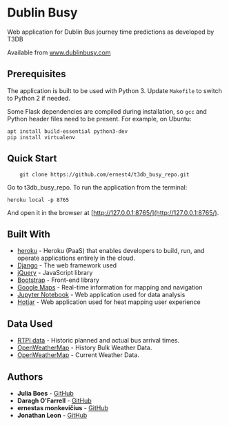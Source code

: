 # Dublin Busy

Web application for Dublin Bus journey time predictions as developed by T3DB

Available from www.dublinbusy.com


## Prerequisites

The application is built to be used with Python 3. Update `Makefile` to switch to Python 2 if needed.

Some Flask dependencies are compiled during installation, so `gcc` and Python header files need to be present.
For example, on Ubuntu:

    apt install build-essential python3-dev
    pip install virtualenv


## Quick Start

        git clone https://github.com/ernest4/t3db_busy_repo.git
        
Go to t3db_busy_repo. To run the application from the terminal:

    heroku local -p 8765

And open it in the browser at [http://127.0.0.1:8765/](http://127.0.0.1:8765/).


## Built With

* [heroku](https://heroku.com) - Heroku (PaaS) that enables developers to build, run, and operate applications entirely in the cloud.
* [Django](http://flask.pocoo.org/) - The web framework used
* [jQuery](https://jquery.com/) - JavaScript library
* [Bootstrap](https://getbootstrap.com/) - Front-end library
* [Google Maps](https://developers.google.com/maps/) - Real-time information for mapping and navigation
* [Jupyter Notebook](http://jupyter.org/) - Web application used for data analysis
* [Hotjar](http://hotjar.com/) - Web application used for heat mapping user experience


## Data Used

* [RTPI data](https://smartdublin.ie/smartstories/real-time-passenger-information/ ) - Historic planned and actual bus arrival times.
* [OpenWeatherMap](https://openweathermap.org/history-bulk) - History Bulk Weather Data.
* [OpenWeatherMap](https://openweathermap.org/current) - Current Weather Data.

## Authors

* **Julia Boes** - [GitHub](https://github.com/FrauBoes)
* **Daragh O'Farrell** - [GitHub](https://github.com/Basschops)
* **ernestas monkevičius** - [GitHub](https://github.com/ernest4)
* **Jonathan Leon** - [GitHub](https://github.com/jonnyleon1)

